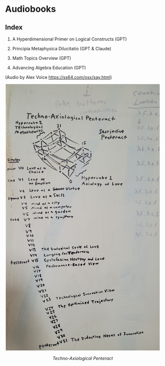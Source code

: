 # Audiobooks


## Index

1. A Hyperdimensional Primer on Logical Constructs (GPT)

2. Principia Metaphysica Dilucitatio (GPT & Claude)

3. Math Topics Overview (GPT)

4. Advancing Algebra Education (GPT)

(Audio by Alex Voice https://ss64.com/osx/say.html)

<p align="center">
  <img src="assets/techno-axiological penteract.jpg" width="500px"/>
  <p align="center"><i>Techno-Axiological Penteract</i></p>
</p>
